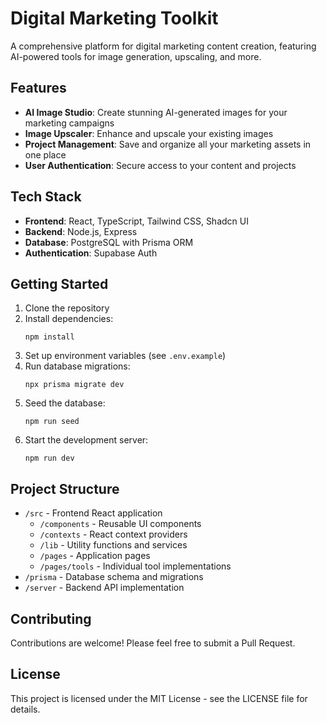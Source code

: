 # Digital Marketing Toolkit

A comprehensive platform for digital marketing content creation, featuring AI-powered tools for image generation, upscaling, and more.

## Features

- **AI Image Studio**: Create stunning AI-generated images for your marketing campaigns
- **Image Upscaler**: Enhance and upscale your existing images
- **Project Management**: Save and organize all your marketing assets in one place
- **User Authentication**: Secure access to your content and projects

## Tech Stack

- **Frontend**: React, TypeScript, Tailwind CSS, Shadcn UI
- **Backend**: Node.js, Express
- **Database**: PostgreSQL with Prisma ORM
- **Authentication**: Supabase Auth

## Getting Started

1. Clone the repository
2. Install dependencies:
   ```
   npm install
   ```
3. Set up environment variables (see `.env.example`)
4. Run database migrations:
   ```
   npx prisma migrate dev
   ```
5. Seed the database:
   ```
   npm run seed
   ```
6. Start the development server:
   ```
   npm run dev
   ```

## Project Structure

- `/src` - Frontend React application
  - `/components` - Reusable UI components
  - `/contexts` - React context providers
  - `/lib` - Utility functions and services
  - `/pages` - Application pages
  - `/pages/tools` - Individual tool implementations
- `/prisma` - Database schema and migrations
- `/server` - Backend API implementation

## Contributing

Contributions are welcome! Please feel free to submit a Pull Request.

## License

This project is licensed under the MIT License - see the LICENSE file for details.
